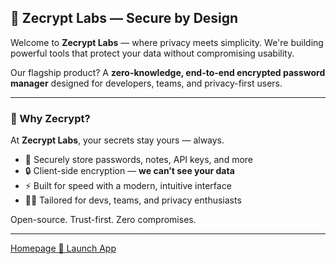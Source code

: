## 🧪 Zecrypt Labs — Secure by Design

Welcome to **Zecrypt Labs** — where privacy meets simplicity. We're building powerful tools that protect your data without compromising usability.

Our flagship product? A **zero-knowledge, end-to-end encrypted password manager** designed for developers, teams, and privacy-first users.

---

### 🔐 Why Zecrypt?

At **Zecrypt Labs**, your secrets stay yours — always.

- 💾 Securely store passwords, notes, API keys, and more  
- 🔒 Client-side encryption — **we can’t see your data**  
- ⚡ Built for speed with a modern, intuitive interface  
- 👨‍💻 Tailored for devs, teams, and privacy enthusiasts  

Open-source. Trust-first. Zero compromises.

---

<div class="flex justify-center gap-4 mt-6">
  <a href="https://zecrypt.io" class="px-6 py-2 rounded-2xl border border-white/30 text-white backdrop-blur-md hover:bg-white/10 transition">
    Homepage
  </a>
  <a href="https://app.zecrypt.io" class="px-6 py-2 rounded-2xl border border-green-400 text-green-300 backdrop-blur-md hover:bg-green-400/10 transition">
    🚀 Launch App
  </a>
</div>